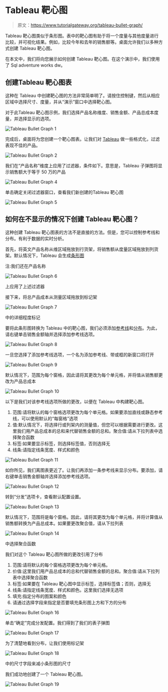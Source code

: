 # Tableau 靶心图

> 原文：<https://www.tutorialgateway.org/tableau-bullet-graph/>

Tableau 靶心图类似于条形图。表中的靶心图有助于将一个度量与其他度量进行比较，并可视化结果。例如，比较今年和去年的销售额等。桌面允许我们以多种方式创建 Tableau 靶心图。

在本文中，我们将向您展示如何创建 Tableau 靶心图。在这个演示中，我们使用了 Sql adventure works dw。

## 创建Tableau 靶心图表

这种在 Tableau 中创建靶心图的方法非常简单明了。请按住控制键，然后从相应区域中选择尺寸、度量，并从“演示”窗口中选择靶心图。

对于此Tableau 靶心图示例，我们选择产品名称维度、销售金额、产品总成本度量，并选择显示的选项。

![Tableau Bullet Graph 1](img/85bd0364a272a6eae5549b610c4ca90f.png)

完成后，桌面将为您创建一个靶心图表。让我们对 [Tableau](https://www.tutorialgateway.org/tableau/) 做一些格式化，过滤表现不佳的产品。

![Tableau Bullet Graph 2](img/86face5e15eb5cd1e4fec608aee2571b.png)

我们在“产品名称”维度上应用了过滤器，条件如下。意思是，Tableau 子弹图将显示销售额大于等于 50 万的产品

![Tableau Bullet Graph 4](img/a3b0d5302a1c9a807c0a2120d2d39d44.png)

单击确定关闭过滤器窗口，查看我们新创建的Tableau 靶心图

![Tableau Bullet Graph 5](img/9c0dd9e7b6cee572d2e67c5875926bb2.png)

## 如何在不显示的情况下创建 Tableau 靶心图？

这种创建 Tableau 靶心图表的方法不是直接的方法。但是，您可以控制参考线和分布。有利于数据的实时分析。

首先，将英文产品名称从维区域拖放到行货架，将销售额从度量区域拖放到列货架。默认情况下，Tableau 会生成[条形图](https://www.tutorialgateway.org/bar-chart-in-tableau/)

注:我们还在产品名称

![Tableau Bullet Graph 6](img/248d663ff38abfbf63dece29a148a97e.png)

上应用了上述过滤器

接下来，将总产品成本从测量区域拖放到标记架

![Tableau Bullet Graph 7](img/6afcd56ce751aec2dfbb8f2eda6ecbae.png)

中的详细程度标记

要将此条形图转换为 Tableau 中的靶心图，我们必须添加[参考线](https://www.tutorialgateway.org/add-reference-lines-in-tableau/)和[分布](https://www.tutorialgateway.org/add-reference-distributions-in-tableau/)。为此，请右键单击销售金额轴并选择添加参考线选项。

![Tableau Bullet Graph 8](img/a2724c23fc77c6e6118994774665d3fa.png)

一旦您选择了添加参考线选项，一个名为添加参考线、带或框的新窗口将打开

![Tableau Bullet Graph 9](img/34005c0219122f93155d6c3f5f0bb3e2.png)

默认情况下，范围为每个窗格，因此请将其更改为每个单元格，并将值从销售额更改为产品总成本

![Tableau Bullet Graph 10](img/4662c1e6f0b22ec42e9fd45fdec9cee1.png)

以下是我们对该参考线选项所做的更改，以便在 Tableau 中构建靶心图。

1.  范围:请将默认的每个窗格选项更改为每个单元格。如果要添加直线或静态参考线，可以使用默认的“每窗格”选项
2.  值:默认情况下，将选择行或列架内的测量值，但您可以根据需要进行更改。这里我们用产品总成本的总和来代替销售金额的总和。聚合值:请从下拉列表中选择聚合函数
3.  标签:如果要显示标签，则选择标签值，否则选择无
4.  线条:请指定线条宽度、样式和颜色

![Tableau Bullet Graph 11](img/e84070cf1322bc271735f18c4a2397bf.png)

如你所见，我们离图表更近了。让我们再添加一条参考线来显示分布。要添加，请右键单击销售金额轴并选择添加参考线选项。

![Tableau Bullet Graph 12](img/299784842f3324fee32bcd9b1cb40dad.png)

转到“分发”选项卡，查看默认配置设置。

![Tableau Bullet Graph 13](img/98bfb83479055858581583af963d11a4.png)

默认情况下，范围将是每个窗格。因此，请将其更改为每个单元格，并将计算值从销售额转换为产品总成本。如果要更改聚合值，请从下拉列表

![Tableau Bullet Graph 14](img/e5893ad604059e92b4f4aa0399c923a5.png)

中选择聚合函数

我们对这个 Tableau 靶心图所做的更改引用了分布

1.  范围:请将默认的每个窗格选项更改为每个单元格。
2.  价值:这里我们用产品总成本的总和代替销售金额的总和。聚合值:请从下拉列表中选择聚合函数
3.  标签:如果要在 Tableau 靶心图中显示标签，选择标签值；否则，选择无
4.  线条:请指定线条宽度、样式和颜色。这里我们选择无选项
5.  填充:指定分布的图案和颜色
6.  请通过选择字段来指定是否要填充条形图上方和下方的分布

![Tableau Bullet Graph 16](img/660f358fb7d9c99c2727495e7c25a3a3.png)

单击“确定”完成分发配置。我们得到了我们的表子弹图

![Tableau Bullet Graph 17](img/b587e639a6ddb90fa435dfbad00f77b7.png)

为了清楚地看到分布，让我们使用标记架

![Tableau Bullet Graph 18](img/48f5bd7f8aa4a127209bacabe1d2d104.png)

中的尺寸字段来减小条形图的尺寸

我们成功地创建了一个 Tableau 靶心图。

![Tableau Bullet Graph 19](img/21122f7ac9d1cab2db01e64db55f5b3e.png)